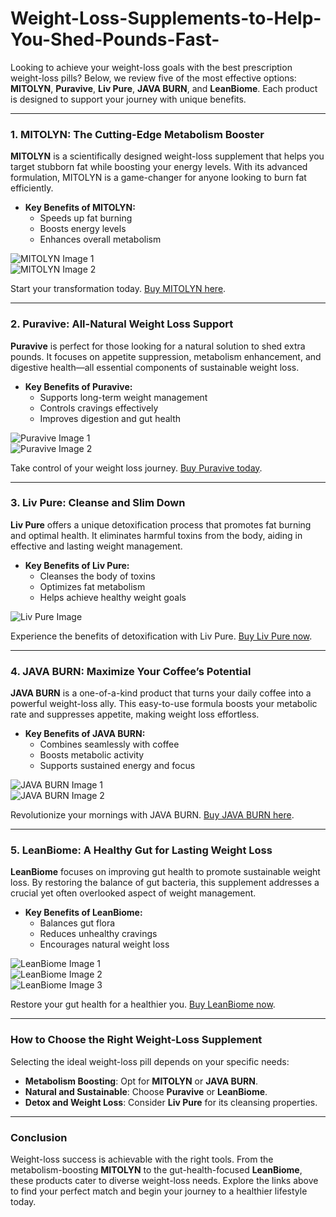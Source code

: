 # Weight-Loss-Supplements-to-Help-You-Shed-Pounds-Fast-



Looking to achieve your weight-loss goals with the best prescription weight-loss pills? Below, we review five of the most effective options: **MITOLYN**, **Puravive**, **Liv Pure**, **JAVA BURN**, and **LeanBiome**. Each product is designed to support your journey with unique benefits.

---

### 1. MITOLYN: The Cutting-Edge Metabolism Booster

**MITOLYN** is a scientifically designed weight-loss supplement that helps you target stubborn fat while boosting your energy levels. With its advanced formulation, MITOLYN is a game-changer for anyone looking to burn fat efficiently.

- **Key Benefits of MITOLYN:**
  - Speeds up fat burning
  - Boosts energy levels
  - Enhances overall metabolism

![MITOLYN Image 1](https://github.com/user-attachments/assets/08279b20-8327-4505-997c-fcc2548e856d)  
![MITOLYN Image 2](https://github.com/user-attachments/assets/4713c8be-2472-4b12-bd23-88fdebd4c3ab)  

Start your transformation today. [Buy MITOLYN here](https://tinyurl.com/3wdd3ua3).

---

### 2. Puravive: All-Natural Weight Loss Support

**Puravive** is perfect for those looking for a natural solution to shed extra pounds. It focuses on appetite suppression, metabolism enhancement, and digestive health—all essential components of sustainable weight loss.

- **Key Benefits of Puravive:**
  - Supports long-term weight management
  - Controls cravings effectively
  - Improves digestion and gut health

![Puravive Image 1](https://github.com/user-attachments/assets/9e779f6e-3908-44ff-b733-e06f65b30477)  
![Puravive Image 2](https://github.com/user-attachments/assets/a5db1d0c-dfcf-4274-b189-06d5f644ddbc)  

Take control of your weight loss journey. [Buy Puravive today](https://tinyurl.com/bdev4nn2).

---

### 3. Liv Pure: Cleanse and Slim Down

**Liv Pure** offers a unique detoxification process that promotes fat burning and optimal health. It eliminates harmful toxins from the body, aiding in effective and lasting weight management.

- **Key Benefits of Liv Pure:**
  - Cleanses the body of toxins
  - Optimizes fat metabolism
  - Helps achieve healthy weight goals

![Liv Pure Image](https://github.com/user-attachments/assets/595f0830-e3b4-44b5-8f75-f108ce2ee184)  

Experience the benefits of detoxification with Liv Pure. [Buy Liv Pure now](https://tinyurl.com/2zkmewam).

---

### 4. JAVA BURN: Maximize Your Coffee’s Potential

**JAVA BURN** is a one-of-a-kind product that turns your daily coffee into a powerful weight-loss ally. This easy-to-use formula boosts your metabolic rate and suppresses appetite, making weight loss effortless.

- **Key Benefits of JAVA BURN:**
  - Combines seamlessly with coffee
  - Boosts metabolic activity
  - Supports sustained energy and focus

![JAVA BURN Image 1](https://github.com/user-attachments/assets/adb5dbdb-2b97-4328-9922-d23cff55a9bd)  
![JAVA BURN Image 2](https://github.com/user-attachments/assets/709d7f79-b89d-4ede-948f-82c178536876)  

Revolutionize your mornings with JAVA BURN. [Buy JAVA BURN here](https://tinyurl.com/5ehafp59).

---

### 5. LeanBiome: A Healthy Gut for Lasting Weight Loss

**LeanBiome** focuses on improving gut health to promote sustainable weight loss. By restoring the balance of gut bacteria, this supplement addresses a crucial yet often overlooked aspect of weight management.

- **Key Benefits of LeanBiome:**
  - Balances gut flora
  - Reduces unhealthy cravings
  - Encourages natural weight loss

![LeanBiome Image 1](https://github.com/user-attachments/assets/343c2a95-3dad-4ebb-b739-b2c747ad4cc6)  
![LeanBiome Image 2](https://github.com/user-attachments/assets/52d63530-9ac1-418e-82ce-1523486702ec)  
![LeanBiome Image 3](https://github.com/user-attachments/assets/69257f50-dd3d-414d-8401-db9377db4949)  

Restore your gut health for a healthier you. [Buy LeanBiome now](https://tinyurl.com/h747d7ek).

---

### How to Choose the Right Weight-Loss Supplement

Selecting the ideal weight-loss pill depends on your specific needs:
- **Metabolism Boosting**: Opt for **MITOLYN** or **JAVA BURN**.  
- **Natural and Sustainable**: Choose **Puravive** or **LeanBiome**.  
- **Detox and Weight Loss**: Consider **Liv Pure** for its cleansing properties.

---

### Conclusion

Weight-loss success is achievable with the right tools. From the metabolism-boosting **MITOLYN** to the gut-health-focused **LeanBiome**, these products cater to diverse weight-loss needs. Explore the links above to find your perfect match and begin your journey to a healthier lifestyle today.

